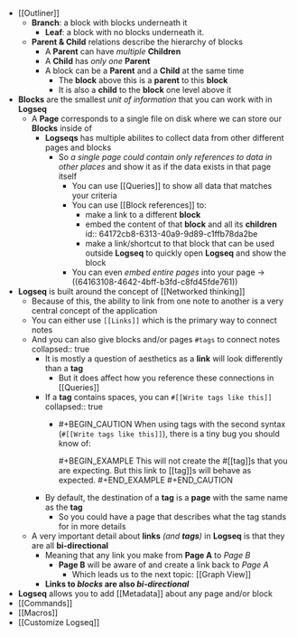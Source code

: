 - [[Outliner]]
	- **Branch**: a block with blocks underneath it
		- **Leaf**: a block with no blocks underneath it.
	- **Parent & Child** relations describe the hierarchy of blocks
		- A **Parent** can have *multiple* **Children**
		- A **Child** has *only one* **Parent**
		- A block can be a **Parent** and a **Child** at the same time
			- The **block** above this is a **parent** to this **block**
			- It is also a **child** to the **block** one level above it
- **Blocks** are the smallest *unit of information* that you can work with in **Logseq**
	- A **Page** corresponds to a single file on disk where we can store our **Blocks** inside of
		- **Logseqs** has multiple abilites to collect data from other different pages and blocks
			- So *a single page could contain only references to data in other places* and show it as if the data exists in that page itself
				- You can use [[Queries]] to show all data that matches your criteria
				- You can use [[Block references]] to:
					- make a link to a different **block**
					- embed the content of that **block** and all its **children**
					  id:: 64172cb8-6313-40a9-9d89-c1ffb78da2be
					- make a link/shortcut to that block that can be used outside **Logseq** to quickly open **Logseq** and show the block
				- You can even *embed entire pages* into your page -> ((64163108-4642-4bff-b3fd-c8fd45fde761))
- **Logseq** is built around the concept of [[Networked thinking]]
	- Because of this, the ability to link from one note to another is a very central concept of the application
	- You can either use `[[Links]]` which is the primary way to connect notes
	- And you can also give blocks and/or pages  `#tags` to connect notes
	  collapsed:: true
		- It is mostly a question of aesthetics as a **link** will look differently than a **tag**
			- But it does affect how you reference these connections in [[Queries]]
		- If a **tag** contains spaces, you can `#[[Write tags like this]]`
		  collapsed:: true
			- #+BEGIN_CAUTION
			  When using tags with the second syntax (`#[[Write tags like this]]`), there is a tiny bug you should know of:
			  
			  
			  #+BEGIN_EXAMPLE
			  This will not create the #[[tag]]s that you are expecting.
			  But this link to [[tag]]s will behave as expected.
			  #+END_EXAMPLE 
			  #+END_CAUTION
		- By default, the destination of a **tag** is a **page** with the same name as the **tag**
			- So you could have a page that describes what the tag stands for in more details
	- A very important detail about **links** _(and **tags**)_ in **Logseq** is that they are all **bi-directional**
		- Meaning that any link you make from **Page A** to *Page B*
			- **Page B** will be aware of and create a link back to *Page A*
				- Which leads us to the next topic: [[Graph View]]
		- **Links to _blocks_ are also _bi-directional_**
- **Logseq** allows you to add [[Metadata]] about any page and/or block
- [[Commands]]
- [[Macros]]
- [[Customize Logseq]]